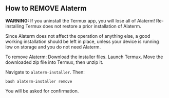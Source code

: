 ## How to REMOVE Alaterm

**WARNING:** If you uninstall the Termux app, you will lose all of Alaterm!
Re-installing Termux does not restore a prior installation of Alaterm.

Since Alaterm does not affect the operation of anything else,
a good working installation should be left in place,
unless your device is running low on storage and you do not need Alaterm.

To remove Alaterm: Download the installer files. Launch Termux.
Move the downloaded zip file into Termux, then unzip it.

Navigate to `alaterm-installer`. Then:

```
bash alaterm-installer remove
```

You will be asked for confirmation.

